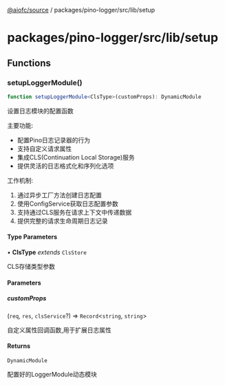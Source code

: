[@aiofc/source](../../../../../index.md) / packages/pino-logger/src/lib/setup

# packages/pino-logger/src/lib/setup

## Functions

### setupLoggerModule()

```ts
function setupLoggerModule<ClsType>(customProps): DynamicModule
```

设置日志模块的配置函数

主要功能:
- 配置Pino日志记录器的行为
- 支持自定义请求属性
- 集成CLS(Continuation Local Storage)服务
- 提供灵活的日志格式化和序列化选项

工作机制:
1. 通过异步工厂方法创建日志配置
2. 使用ConfigService获取日志配置参数
3. 支持通过CLS服务在请求上下文中传递数据
4. 提供完整的请求生命周期日志记录

#### Type Parameters

• **ClsType** *extends* `ClsStore`

CLS存储类型参数

#### Parameters

##### customProps

(`req`, `res`, `clsService`?) => `Record`\<`string`, `string`\>

自定义属性回调函数,用于扩展日志属性

#### Returns

`DynamicModule`

配置好的LoggerModule动态模块
